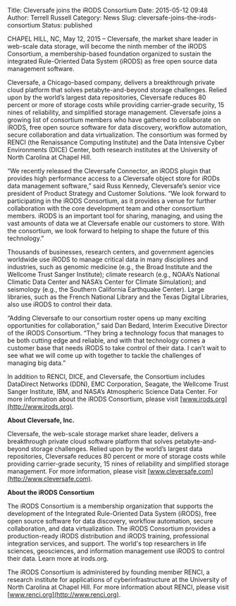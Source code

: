 Title: Cleversafe joins the iRODS Consortium
Date: 2015-05-12 09:48
Author: Terrell Russell
Category: News
Slug: cleversafe-joins-the-irods-consortium
Status: published

CHAPEL HILL, NC, May 12, 2015 – Cleversafe, the market share leader in
web-scale data storage, will become the ninth member of the iRODS
Consortium, a membership-based foundation organized to sustain the
integrated Rule-Oriented Data System (iRODS) as free open source data
management software.

Cleversafe, a Chicago-based company, delivers a breakthrough private
cloud platform that solves petabyte-and-beyond storage challenges.
Relied upon by the world’s largest data repositories, Cleversafe reduces
80 percent or more of storage costs while providing carrier-grade
security, 15 nines of reliability, and simplified storage management.
Cleversafe joins a growing list of consortium members who have gathered
to collaborate on iRODS, free open source software for data discovery,
workflow automation, secure collaboration and data virtualization. The
consortium was formed by RENCI (the Renaissance Computing Institute) and
the Data Intensive Cyber Environments (DICE) Center, both research
institutes at the University of North Carolina at Chapel Hill.

“We recently released the Cleversafe Connector, an iRODS plugin that
provides high performance access to a Cleversafe object store for iRODs
data management software,” said Russ Kennedy, Cleversafe’s senior vice
president of Product Strategy and Customer Solutions. “We look forward
to participating in the iRODS Consortium, as it provides a venue for
further collaboration with the core development team and other
consortium members. iRODS is an important tool for sharing, managing,
and using the vast amounts of data we at Cleversafe enable our customers
to store. With the consortium, we look forward to helping to shape the
future of this technology.”

Thousands of businesses, research centers, and government agencies
worldwide use iRODS to manage critical data in many disciplines and
industries, such as genomic medicine (e.g., the Broad Institute and the
Wellcome Trust Sanger Institute); climate research (e.g., NOAA’s
National Climatic Data Center and NASA’s Center for Climate Simulation);
and seismology (e.g., the Southern California Earthquake Center). Large
libraries, such as the French National Library and the Texas Digital
Libraries, also use iRODS to control their data.

“Adding Cleversafe to our consortium roster opens up many exciting
opportunities for collaboration,” said Dan Bedard, Interim Executive
Director of the iRODS Consortium. “They bring a technology focus that
manages to be both cutting edge and reliable, and with that technology
comes a customer base that needs iRODS to take control of their data. I
can’t wait to see what we will come up with together to tackle the
challenges of managing big data.”

In addition to RENCI, DICE, and Cleversafe, the Consortium includes
DataDirect Networks (DDN), EMC Corporation, Seagate, the Wellcome Trust
Sanger Institute, IBM, and NASA’s Atmospheric Science Data Center. For
more information about the iRODS Consortium, please visit
[www.irods.org](http://www.irods.org).

**About Cleversafe, Inc.**

Cleversafe, the web-scale storage market share leader, delivers a
breakthrough private cloud software platform that solves
petabyte-and-beyond storage challenges. Relied upon by the world’s
largest data repositories, Cleversafe reduces 80 percent or more of
storage costs while providing carrier-grade security, 15 nines of
reliability and simplified storage management. For more information,
please visit [www.cleversafe.com](http://www.cleversafe.com).

**About the iRODS Consortium**

The iRODS Consortium is a membership organization that supports the
development of the Integrated Rule-Oriented Data System (iRODS), free
open source software for data discovery, workflow automation, secure
collaboration, and data virtualization. The iRODS Consortium provides a
production-ready iRODS distribution and iRODS training, professional
integration services, and support. The world's top researchers in life
sciences, geosciences, and information management use iRODS to control
their data. Learn more at irods.org.

The iRODS Consortium is administered by founding member RENCI, a
research institute for applications of cyberinfrastructure at the
University of North Carolina at Chapel Hill. For more information about
RENCI, please visit [www.renci.org](http://www.renci.org).
